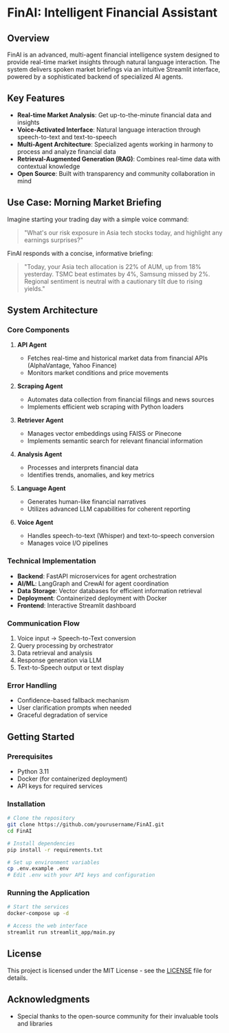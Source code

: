 # FinAI: Intelligent Financial Assistant

## Overview
FinAI is an advanced, multi-agent financial intelligence system designed to provide real-time market insights through natural language interaction. The system delivers spoken market briefings via an intuitive Streamlit interface, powered by a sophisticated backend of specialized AI agents.

## Key Features

- **Real-time Market Analysis**: Get up-to-the-minute financial data and insights
- **Voice-Activated Interface**: Natural language interaction through speech-to-text and text-to-speech
- **Multi-Agent Architecture**: Specialized agents working in harmony to process and analyze financial data
- **Retrieval-Augmented Generation (RAG)**: Combines real-time data with contextual knowledge
- **Open Source**: Built with transparency and community collaboration in mind

## Use Case: Morning Market Briefing

Imagine starting your trading day with a simple voice command:

> "What's our risk exposure in Asia tech stocks today, and highlight any earnings surprises?"

FinAI responds with a concise, informative briefing:

> "Today, your Asia tech allocation is 22% of AUM, up from 18% yesterday. TSMC beat estimates by 4%, Samsung missed by 2%. Regional sentiment is neutral with a cautionary tilt due to rising yields."

## System Architecture

### Core Components

1. **API Agent**
   - Fetches real-time and historical market data from financial APIs (AlphaVantage, Yahoo Finance)
   - Monitors market conditions and price movements

2. **Scraping Agent**
   - Automates data collection from financial filings and news sources
   - Implements efficient web scraping with Python loaders

3. **Retriever Agent**
   - Manages vector embeddings using FAISS or Pinecone
   - Implements semantic search for relevant financial information

4. **Analysis Agent**
   - Processes and interprets financial data
   - Identifies trends, anomalies, and key metrics

5. **Language Agent**
   - Generates human-like financial narratives
   - Utilizes advanced LLM capabilities for coherent reporting

6. **Voice Agent**
   - Handles speech-to-text (Whisper) and text-to-speech conversion
   - Manages voice I/O pipelines

### Technical Implementation

- **Backend**: FastAPI microservices for agent orchestration
- **AI/ML**: LangGraph and CrewAI for agent coordination
- **Data Storage**: Vector databases for efficient information retrieval
- **Deployment**: Containerized deployment with Docker
- **Frontend**: Interactive Streamlit dashboard

### Communication Flow

1. Voice input → Speech-to-Text conversion
2. Query processing by orchestrator
3. Data retrieval and analysis
4. Response generation via LLM
5. Text-to-Speech output or text display

### Error Handling

- Confidence-based fallback mechanism
- User clarification prompts when needed
- Graceful degradation of service

## Getting Started

### Prerequisites

- Python 3.11
- Docker (for containerized deployment)
- API keys for required services

### Installation

```bash
# Clone the repository
git clone https://github.com/yourusername/FinAI.git
cd FinAI

# Install dependencies
pip install -r requirements.txt

# Set up environment variables
cp .env.example .env
# Edit .env with your API keys and configuration
```

### Running the Application

```bash
# Start the services
docker-compose up -d

# Access the web interface
streamlit run streamlit_app/main.py
```


## License

This project is licensed under the MIT License - see the [LICENSE](LICENSE) file for details.

## Acknowledgments

- Special thanks to the open-source community for their invaluable tools and libraries